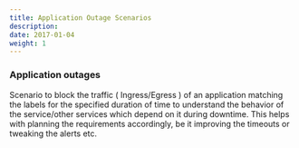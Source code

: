 ```yaml
---
title: Application Outage Scenarios
description: 
date: 2017-01-04
weight: 1
---
```


### Application outages
Scenario to block the traffic ( Ingress/Egress ) of an application matching the labels for the specified duration of time to understand the behavior of the service/other services which depend on it during downtime. This helps with planning the requirements accordingly, be it improving the timeouts or tweaking the alerts etc.